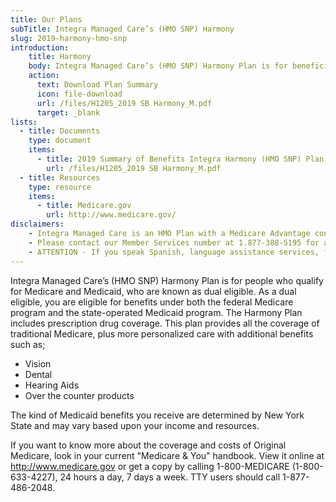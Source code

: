```yaml
---
title: Our Plans
subTitle: Integra Managed Care’s (HMO SNP) Harmony
slug: 2019-harmony-hmo-snp
introduction:
    title: Harmony
    body: Integra Managed Care’s (HMO SNP) Harmony Plan is for beneficiaries who qualify for Medicare and Medicaid, better known as dual eligible.
    action:
      text: Download Plan Summary
      icon: file-download
      url: /files/H1205_2019 SB Harmony_M.pdf
      target: _blank
lists:
  - title: Documents
    type: document
    items: 
      - title: 2019 Summary of Benefits Integra Harmony (HMO SNP) Plan
        url: /files/H1205_2019 SB Harmony_M.pdf
  - title: Resources
    type: resource
    items: 
      - title: Medicare.gov
        url: http://www.medicare.gov/
disclaimers:
    - Integra Managed Care is an HMO Plan with a Medicare Advantage contract and a contract with the New York State Medicaid program. Enrollment in Integra Managed Care depends on contract renewal. This information is not a complete description of benefits. Limitations, copayments, and restrictions may apply. Benefits, premiums and/or co-payments/co-insurance may change on January 1 of each year. You must continue to pay your Medicare Part B premium. Certain plans are available to anyone who has both Medicaid from New York State and Medicare. Integra Managed Care complies with applicable Federal civil rights laws and does not discriminate on the basis of race, color, national origin, age, disability, or sex.
    - Please contact our Member Services number at 1.877-388-5195 for additional information (TTY users should call 711). Hours are Sunday through Saturday 8am to 8pm. NOTE - Between April 1 and September 30 Member Services hours for Saturday and Sunday will be operated by alternate technology.
    - ATTENTION - If you speak Spanish, language assistance services, free of charge, are available to you. Call 1-877-388-5195 (TTY 711). ATENCIÓN - si habla español, tiene a su disposición servicios gratuitos de asistencia lingüística. Llame al 1- 877-388-5195 (TTY 711). Assistance services for other languages are also available free of charge at the number above. All plan materials and information are available upon request in a different language or alternate formats such as braille, large print and audio.
---
```

Integra Managed Care’s (HMO SNP) Harmony Plan is for people who qualify for Medicare and Medicaid, who are known as dual eligible. As a dual eligible, you are eligible for benefits under both the federal Medicare program and the state-operated Medicaid program. The Harmony Plan includes prescription drug coverage. This plan provides all the coverage of traditional Medicare, plus more personalized care with additional benefits such as;

* Vision
* Dental
* Hearing Aids 
* Over the counter products

The kind of Medicaid benefits you receive are determined by New York State and may vary based upon your income and resources.

If you want to know more about the coverage and costs of Original Medicare, look in your current "Medicare & You" handbook. View it online at http://www.medicare.gov or get a copy by calling 1-800-MEDICARE (1-800-633-4227), 24 hours a day, 7 days a week. TTY users should call 1-877-486-2048. 